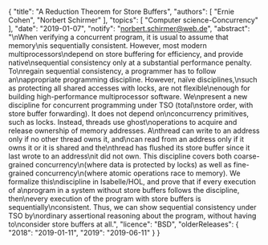 {
    "title": "A Reduction Theorem for Store Buffers",
    "authors": [
        "Ernie Cohen",
        "Norbert Schirmer"
    ],
    "topics": [
        "Computer science-Concurrency"
    ],
    "date": "2019-01-07",
    "notify": "norbert.schirmer@web.de",
    "abstract": "\nWhen verifying a concurrent program, it is usual to assume that memory\nis sequentially consistent.  However, most modern multiprocessors\ndepend on store buffering for efficiency, and provide native\nsequential consistency only at a substantial performance penalty.  To\nregain sequential consistency, a programmer has to follow an\nappropriate programming discipline. However, na&iuml;ve disciplines,\nsuch as protecting all shared accesses with locks, are not flexible\nenough for building high-performance multiprocessor software.  We\npresent a new discipline for concurrent programming under TSO (total\nstore order, with store buffer forwarding). It does not depend on\nconcurrency primitives, such as locks. Instead, threads use ghost\noperations to acquire and release ownership of memory addresses. A\nthread can write to an address only if no other thread owns it, and\ncan read from an address only if it owns it or it is shared and the\nthread has flushed its store buffer since it last wrote to an address\nit did not own. This discipline covers both coarse-grained concurrency\n(where data is protected by locks) as well as fine-grained concurrency\n(where atomic operations race to memory).  We formalize this\ndiscipline in Isabelle/HOL, and prove that if every execution of a\nprogram in a system without store buffers follows the discipline, then\nevery execution of the program with store buffers is sequentially\nconsistent. Thus, we can show sequential consistency under TSO by\nordinary assertional reasoning about the program, without having to\nconsider store buffers at all.",
    "licence": "BSD",
    "olderReleases": {
        "2018": "2019-01-11",
        "2019": "2019-06-11"
    }
}